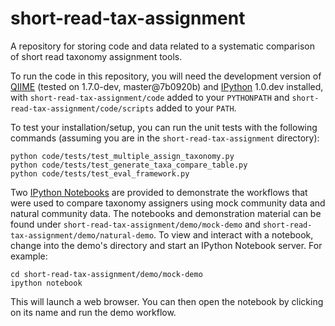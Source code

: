 short-read-tax-assignment
=========================

A repository for storing code and data related to a systematic comparison of
short read taxonomy assignment tools.

To run the code in this repository, you will need the development version of
[QIIME](http://www.qiime.org) (tested on 1.7.0-dev, master@7b0920b) and
[IPython](http://ipython.org/) 1.0.dev installed, with
```short-read-tax-assignment/code``` added to your ```PYTHONPATH``` and
```short-read-tax-assignment/code/scripts``` added to your ```PATH```.

To test your installation/setup, you can run the unit tests with the following
commands (assuming you are in the ```short-read-tax-assignment``` directory):

    python code/tests/test_multiple_assign_taxonomy.py
    python code/tests/test_generate_taxa_compare_table.py
    python code/tests/test_eval_framework.py

Two [IPython Notebooks](http://ipython.org/notebook.html) are provided to
demonstrate the workflows that were used to compare taxonomy assigners using
mock community data and natural community data. The notebooks and demonstration
material can be found under ```short-read-tax-assignment/demo/mock-demo``` and
```short-read-tax-assignment/demo/natural-demo```. To view and interact with a
notebook, change into the demo's directory and start an IPython Notebook
server. For example:

    cd short-read-tax-assignment/demo/mock-demo
    ipython notebook

This will launch a web browser. You can then open the notebook by clicking on
its name and run the demo workflow.
